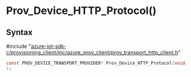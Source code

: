 # Prov_Device_HTTP_Protocol()

## Syntax

\#include "[azure-iot-sdk-c/provisioning_client/inc/azure_prov_client/prov_transport_http_client.h](../iot-c-ref-prov-transport-http-client-h.md)"  
```C
const PROV_DEVICE_TRANSPORT_PROVIDER* Prov_Device_HTTP_Protocol(void
);
```

